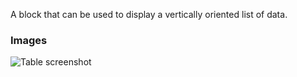 A block that can be used to display a vertically oriented list of data.

### Images

![Table screenshot](https://gitlab.com/appsemble/appsemble/-/raw/0.19.3/config/assets/list.png)

